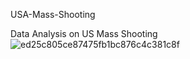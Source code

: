  USA-Mass-Shooting
 
 Data Analysis on US Mass Shooting
![ed25c805ce87475fb1bc876c4c381c8f](https://user-images.githubusercontent.com/100701309/190606302-62d8bf69-56a1-4284-a93e-f9c651789c0b.jpg)
